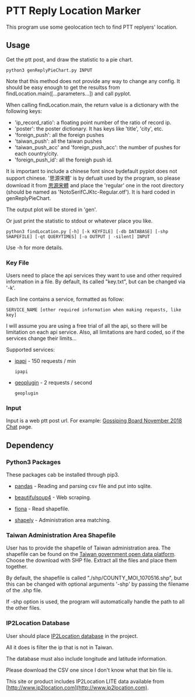 # PTT Reply Location Marker

This program use some geolocation tech to find PTT replyers' location.

## Usage

Get the ptt post, and draw the statistic to a pie chart.
```
python3 genReplyPieChart.py INPUT
```
Note that this method does not provide any way to change any config. It should be easy enough to get the resultss from findLocation.main([...parameters...]) and call pyplot.

When calling findLocation.main, the return value is a dictionary with the following keys:
* 'ip\_record\_ratio': a floating point number of the ratio of record ip.
* 'poster': the poster dictionary. It has keys like 'title', 'city', etc.
* 'foreign\_push': all the foreign pushes
* 'taiwan\_push': all the taiwan pushes 
* 'taiwan\_push\_acc' and 'foreign\_push\_acc': the number of pushes for each country/city.
* 'foreign\_push\_id': all the foreigh push id.

It is important to include a chinese font since bydefault pyplot does not support chinese. '思源宋體' is by defualt used by the program, so please download it from [思源宋體](https://www.google.com/get/noto/#serif-hant) and place the 'regular' one in the root directory (should be named as 'NotoSerifCJKtc-Regular.otf'). It is hard coded in genReplyPieChart.

The output plot will be stored in 'gen'.

Or just print the statistic to stdout or whatever place you like.
```
python3 findLocation.py [-h] [-k KEYFILE] [-db DATABASE] [-shp SHAPEFILE] [-qt QUERYTIMES] [-o OUTPUT | -silent] INPUT
```

Use -h for more details.

### Key File

Users need to place the api services they want to use and other required information in a file. By default, its called "key.txt", but can be changed via '-k'.

Each line contains a service, formatted as follow:

```
SERVICE_NAME [other required information when making requests, like key]
```

I will assume you are using a free trial of all the api, so there will be limitation on each api service. Also, all limitations are hard coded, so if the services change their limits...

Supported services:

* [ipapi](http://ip-api.com/) - 150 requests / min
	```
	ipapi
	```

* [geoplugin](https://www.geoplugin.com/) - 2 requests / second 
	```
	geoplugin
	```

### Input

Input is a web ptt post url. For example: [Gossiping Board November 2018 Chat](https://www.ptt.cc/bbs/Gossiping/M.1541093112.A.727.html) page.

## Dependency

### Python3 Packages

These packages cab be installed through pip3.

* [pandas](https://pandas.pydata.org/) - Reading and parsing csv file and put into sqlite.

* [beautifulsoup4](https://www.crummy.com/software/BeautifulSoup/bs4/doc/) - Web scraping.

* [fiona](https://github.com/Toblerity/Fiona) - Read shapefile.

* [shapely](https://pypi.org/project/Shapely/) - Administration area matching.

### Taiwan Administration Area Shapefile

User has to provide the shapefile of Taiwan administration area. The shapefile can be found on the [Taiwan government open data platform](https://data.gov.tw/datasets/search?qs=%E7%9B%B4%E8%BD%84%E5%B8%82%E3%80%81%E7%B8%A3%E5%B8%82%E7%95%8C%E7%B7%9A). Choose the download with SHP file. Extract all the files and place them together.

By default, the shapefile is called "./shp/COUNTY\_MOI\_1070516.shp", but this can be changed with optional arguments '-shp' by passing the filename of the .shp file.

If -shp option is used, the program will automatically handle the path to all the other files.

### IP2Location Database

User should place [IP2Location database](https://lite.ip2location.com/) in the project.

All it does is filter the ip that is not in Taiwan.

The database must also include longitude and latitude information.

Please download the CSV one since I don't know what that bin file is.

This site or product includes IP2Location LITE data available from [http://www.ip2location.com](http://www.ip2location.com).
